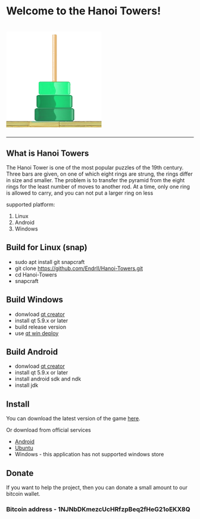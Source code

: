 # Welcome to the Hanoi Towers!
# ![Hanoi Towers Logo](/source/res/icon.png)

***************************
## What is Hanoi Towers
The Hanoi Tower is one of the most popular puzzles of the 19th century. Three bars are given, on one of which eight rings are strung, the rings differ in size and smaller. The problem is to transfer the pyramid from the eight rings for the least number of moves to another rod. At a time, only one ring is allowed to carry, and you can not put a larger ring on less

supported platform: 
1. Linux
2. Android 
3. Windows 

## Build for Linux (snap)

  -  sudo apt install git snapcraft 
  -  git clone https://github.com/EndrII/Hanoi-Towers.git
  -  cd Hanoi-Towers
  -  snapcraft


## Build Windows 
* donwload [qt creator](https://www.qt.io/download-thank-you?os=windows)
* install qt 5.9.x or later
* build release version
* use [qt win deploy](http://doc.qt.io/qt-5/windows-deployment.html)

## Build Android 
* donwload [qt creator](https://www.qt.io/download-thank-you?os=windows)
* install qt 5.9.x or later
* install android sdk and ndk
* install jdk

## Install 
You can download the latest version of the game [here](https://github.com/EndrII/Hanoi-Towers/releases).

Or download from official services
  * [Android](https://play.google.com/store/apps/details?id=df.mobily.hanoi_towers) 
  * [Ubuntu](https://uappexplorer.com/snap/ubuntu/hanoi-towers)
  * Windows - this application has not supported windows store

## Donate
If you want to help the project, then you can donate a small amount to our bitcoin wallet.

### Bitcoin address - 1NJNbDKmezcUcHRfzpBeq2fHeG21oEKX8Q

